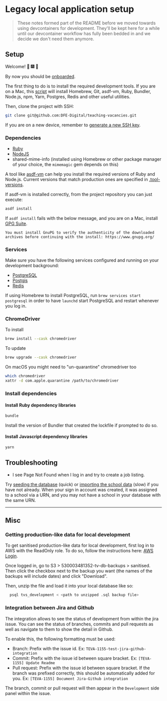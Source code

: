 # Legacy local application setup

> These notes formed part of the README before we moved towards using devcontainers for development.
> They'll be kept here for a while until our devcontainer workflow has fully been bedded in and we
> decide we don't need them anymore.

## Setup

Welcome! :tada: :fireworks: :tiger:

By now you should be [onboarded](/documentation/team/onboarding.md).

The first thing to do is to install the required development tools. If you are on a Mac, this [script](https://github.com/thoughtbot/laptop) will install Homebrew, Git, asdf-vm, Ruby, Bundler, Node.js, npm, Yarn, Postgres, Redis and other useful utilities.

Then, clone the project with SSH:

```bash
git clone git@github.com:DFE-Digital/teaching-vacancies.git
```

If you are on a new device, remember to [generate a new SSH key](https://docs.github.com/en/github/authenticating-to-github/generating-a-new-ssh-key-and-adding-it-to-the-ssh-agent).

### Dependencies

* [Ruby](https://www.ruby-lang.org)
* [NodeJS](https://nodejs.org)
* shared-mime-info (installed using Homebrew or other package manager of your choice, the
  `mimemagic` gem depends on this)

A tool like [asdf-vm](https://asdf-vm.com) can help you install the required versions of Ruby and Node.js.
Current versions that match production ones are specified in [.tool-versions](/.tool-versions).

If asdf-vm is installed correctly, from the project repository you can just execute:

```bash
asdf install
```

If `asdf install` fails with the below message, and you are on a Mac, install [GPG Suite](https://gpgtools.org/).

```
You must install GnuPG to verify the authenticity of the downloaded archives before continuing with the install: https://www.gnupg.org/
```

### Services

Make sure you have the following services configured and running on your development background:

* [PostgreSQL](https://www.postgresql.org)
* [Postgis](https://postgis.net/install/)
* [Redis](https://redis.io)

If using Homebrew to install PostgreSQL, run `brew services start postgresql` in order to have `launchd` start PostgreSQL and restart whenever you log in.

### ChromeDriver

To install
```bash
brew install --cask chromedriver
```

To update
```bash
brew upgrade --cask chromedriver
```

On macOS you might need to "un-quarantine" chromedriver too
```bash
which chromedriver
xattr -d com.apple.quarantine /path/to/chromedriver
```

### Install dependencies

#### Install Ruby dependency libraries

```bash
bundle
```

Install the version of Bundler that created the lockfile if prompted to do so.

#### Install Javascript dependency libraries

```bash
yarn
```

## Troubleshooting

* I see Page Not Found when I log in and try to create a job listing.

Try [seeding the database](https://github.com/DFE-Digital/teaching-vacancies#seed-the-database) (quick) or [importing the school data](#gias-data-schools-trusts-and-local-authorities) (slow) if you have not already. When your sign in account was created, it was assigned to a school via a URN, and you may not have a school in your database with the same URN.

---

## Misc

### Getting production-like data for local development

To get sanitised production-like data for local development, first log in to AWS with the ReadOnly role. To do so, follow the instructions here: [AWS Login](/documentation/operations/infrastructure/aws-roles-and-cli-tools.md#log-in-to-the-aws-console-with-aws-vault).

Once logged in, go to S3 >  530003481352-tv-db-backups > sanitised. Then click the checkbox next to the backup you want (the names of the backups will include dates) and click "Download".

Then, unzip the file and load it into your local database like so:

```bash
  psql tvs_development < <path to unzipped .sql backup file>
```

### Integration between Jira and Github

The integration allows to see the status of development from within the jira issue. You can see the
status of branches, commits and pull requests as well as navigate to them to show the detail in Github.

To enable this, the following formatting must be used:
- Branch: Prefix with the issue id. Ex: `TEVA-1155-test-jira-github-integration`
- Commit: Prefix with the issue id between square bracket. Ex: `[TEVA-1155] Update Readme`
- Pull request: Prefix with the issue id between square bracket. If the branch was prefixed correctly,
this should be automatically added for you. Ex: `[TEVA-1155] Document Jira-Github integration`

The branch, commit or pull request will then appear in the `Development` side panel within the issue.
